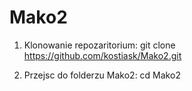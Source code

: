 # Mako2

1. Klonowanie repozaritorium:
git clone https://github.com/kostiask/Mako2.git

2. Przejsc do folderzu Mako2:
cd Mako2

